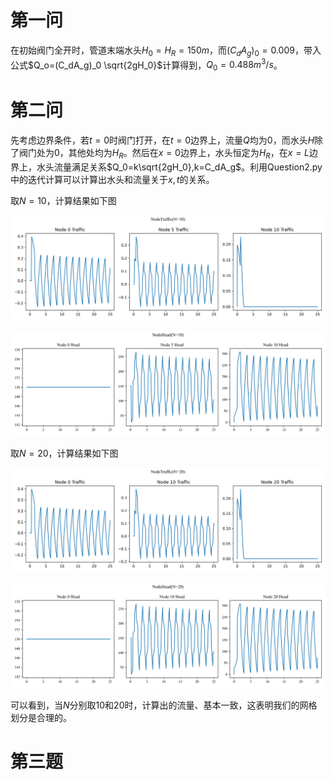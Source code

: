 # 第一问

在初始阀门全开时，管道末端水头$H_0=H_R=150m$，而$(C_dA_g)_0=0.009$，带入公式$Q_o=(C_dA_g)_0 \sqrt{2gH_0}$计算得到，$Q_0=0.488m^3/s$。

# 第二问

先考虑边界条件，若$t=0$时阀门打开，在$t=0$边界上，流量$Q$均为0，而水头$H$除了阀门处为$0$，其他处均为$H_R$。然后在$x=0$边界上，水头恒定为$H_R$，在$x=L$边界上，水头流量满足关系$Q_0=k\sqrt{2gH_0},k=C_dA_g$。利用Question2.py中的迭代计算可以计算出水头和流量关于$x,t$的关系。

取$N=10$，计算结果如下图

![1711207879426](image/Answer/1711207879426.png)

![1711207887643](image/Answer/1711207887643.png)

取$N=20$，计算结果如下图

![1711207895077](image/Answer/1711207895077.png)

![1711207900531](image/Answer/1711207900531.png)

可以看到，当$N$分别取10和20时，计算出的流量、基本一致，这表明我们的网格划分是合理的。

# 第三题

